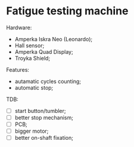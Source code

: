 # Fatigue testing machine


Hardware:

- Amperka Iskra Neo (Leonardo);
- Hall sensor;
- Amperka Quad Display;
- Troyka Shield;


Features:
- autamatic cycles counting;
- automatic stop;


TDB:
- [ ] start button/tumbler;
- [ ] better stop mechanism;
- [ ] PCB;
- [ ] bigger motor;
- [ ] better on-shaft fixation;